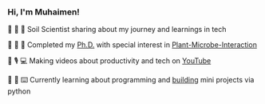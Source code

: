 
### Hi, I'm Muhaimen!

:seedling: :ear_of_rice: :test_tube: Soil Scientist sharing about my journey and learnings in tech <br/>

:microbe: :petri_dish: :microscope: Completed my [Ph.D.](https://scholar.google.com/citations?user=OCcOQq0AAAAJ&hl=en) with special interest in [Plant-Microbe-Interaction](https://www.linkedin.com/in/muhaimenayyub/)  <br/>

:movie_camera: :studio_microphone: :computer: Making videos about productivity and tech on [YouTube](https://www.youtube.com/@MuhaimenAyyub) <br/>

:snake: :open_book: :keyboard: Currently learning about programming and [building](https://github.com/MuhaimenAyyub/python_mini_projects) mini projects via python
